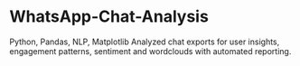 # WhatsApp-Chat-Analysis
Python, Pandas, NLP, Matplotlib Analyzed chat exports for user insights, engagement patterns, sentiment and wordclouds with automated reporting.
